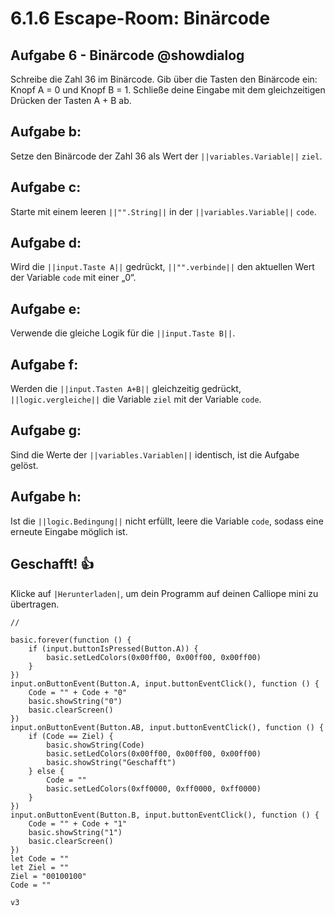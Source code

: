 # 6.1.6 Escape-Room: Binärcode


## Aufgabe 6 - Binärcode @showdialog
Schreibe die Zahl 36 im Binärcode.
Gib über die Tasten den Binärcode ein: Knopf A = 0 und Knopf B = 1.
Schließe deine Eingabe mit dem gleichzeitigen Drücken der Tasten A + B ab.


## Aufgabe b:
Setze den Binärcode der Zahl 36 als Wert der ``||variables.Variable||`` ``ziel``.

## Aufgabe c:
Starte mit einem leeren ``||"".String||`` in der ``||variables.Variable||`` ``code``.

## Aufgabe d:
Wird die ``||input.Taste A||`` gedrückt, ``||"".verbinde||`` den aktuellen Wert der Variable ``code`` mit einer „0“.

## Aufgabe e:
Verwende die gleiche Logik für die ``||input.Taste B||``.

## Aufgabe f:
Werden die ``||input.Tasten A+B||`` gleichzeitig gedrückt, ``||logic.vergleiche||`` die Variable ``ziel`` mit der Variable ``code``.

## Aufgabe g:
Sind die Werte der ``||variables.Variablen||`` identisch, ist die Aufgabe gelöst.

## Aufgabe h:
Ist die ``||logic.Bedingung||`` nicht erfüllt, leere die Variable ``code``, sodass eine erneute Eingabe möglich ist.

## Geschafft! 👍

Klicke auf ``|Herunterladen|``, um dein Programm auf deinen Calliope mini zu übertragen.


```template
//
```

```ghost
basic.forever(function () {
    if (input.buttonIsPressed(Button.A)) {
    	basic.setLedColors(0x00ff00, 0x00ff00, 0x00ff00)
    }
})
input.onButtonEvent(Button.A, input.buttonEventClick(), function () {
    Code = "" + Code + "0"
    basic.showString("0")
    basic.clearScreen()
})
input.onButtonEvent(Button.AB, input.buttonEventClick(), function () {
    if (Code == Ziel) {
        basic.showString(Code)
        basic.setLedColors(0x00ff00, 0x00ff00, 0x00ff00)
        basic.showString("Geschafft")
    } else {
        Code = ""
        basic.setLedColors(0xff0000, 0xff0000, 0xff0000)
    }
})
input.onButtonEvent(Button.B, input.buttonEventClick(), function () {
    Code = "" + Code + "1"
    basic.showString("1")
    basic.clearScreen()
})
let Code = ""
let Ziel = ""
Ziel = "00100100"
Code = ""
```

```package
v3
```